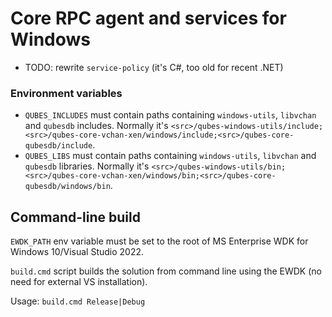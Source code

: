 # Core RPC agent and services for Windows

- TODO: rewrite `service-policy` (it's C#, too old for recent .NET)

### Environment variables

- `QUBES_INCLUDES` must contain paths containing `windows-utils`, `libvchan` and `qubesdb` includes. Normally it's `<src>/qubes-windows-utils/include;<src>/qubes-core-vchan-xen/windows/include;<src>/qubes-core-qubesdb/include`.
- `QUBES_LIBS` must contain paths containing `windows-utils`, `libvchan` and `qubesdb` libraries. Normally it's `<src>/qubes-windows-utils/bin;<src>/qubes-core-vchan-xen/windows/bin;<src>/qubes-core-qubesdb/windows/bin`.

## Command-line build

`EWDK_PATH` env variable must be set to the root of MS Enterprise WDK for Windows 10/Visual Studio 2022. 

`build.cmd` script builds the solution from command line using the EWDK (no need for external VS installation).

Usage: `build.cmd Release|Debug`
